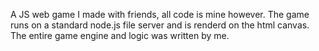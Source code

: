 A JS web game I made with friends, all code is mine however. The game runs on a standard node.js file server and is renderd on the html canvas. The entire game engine and logic was written by me. 

